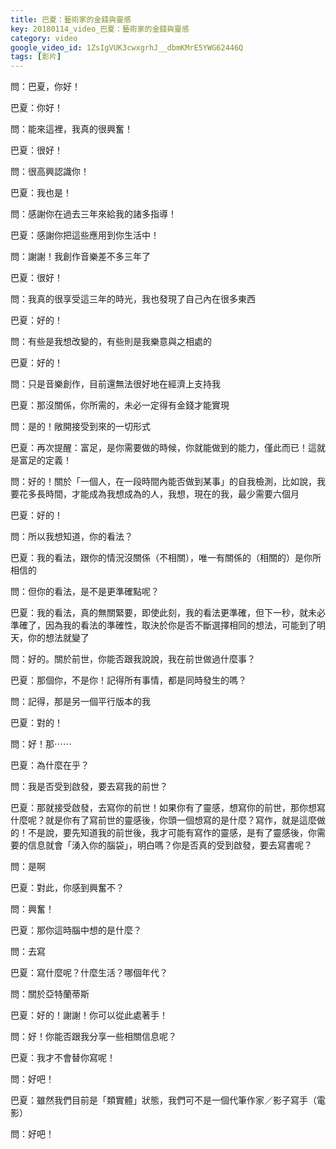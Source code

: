 ```yaml
---
title: 巴夏：藝術家的金錢與靈感
key: 20180114_video_巴夏：藝術家的金錢與靈感
category: video
google_video_id: 1ZsIgVUK3cwxgrhJ__dbmKMrE5YWG62446Q
tags: [影片]
---
```


問：巴夏，你好！

巴夏：你好！

問：能來這裡，我真的很興奮！

巴夏：很好！

問：很高興認識你！

巴夏：我也是！

問：感謝你在過去三年來給我的諸多指導！

巴夏：感謝你把這些應用到你生活中！

問：謝謝！我創作音樂差不多三年了

巴夏：很好！

問：我真的很享受這三年的時光，我也發現了自己內在很多東西

巴夏：好的！

問：有些是我想改變的，有些則是我樂意與之相處的

巴夏：好的！

問：只是音樂創作，目前還無法很好地在經濟上支持我

巴夏：那沒關係，你所需的，未必一定得有金錢才能實現

問：是的！敞開接受到來的一切形式

巴夏：再次提醒：富足，是你需要做的時候，你就能做到的能力，僅此而已！這就是富足的定義！

問：好的！關於「一個人，在一段時間內能否做到某事」的自我檢測，比如說，我要花多長時間，才能成為我想成為的人，我想，現在的我，最少需要六個月

巴夏：好的！

問：所以我想知道，你的看法？

巴夏：我的看法，跟你的情況沒關係（不相關），唯一有關係的（相關的）是你所相信的

問：但你的看法，是不是更準確點呢？

巴夏：我的看法，真的無關緊要，即使此刻，我的看法更準確，但下一秒，就未必準確了，因為我的看法的準確性，取決於你是否不斷選擇相同的想法，可能到了明天，你的想法就變了

問：好的。關於前世，你能否跟我說說，我在前世做過什麼事？

巴夏：那個你，不是你！記得所有事情，都是同時發生的嗎？

問：記得，那是另一個平行版本的我

巴夏：對的！

問：好！那⋯⋯

巴夏：為什麼在乎？

問：我是否受到啟發，要去寫我的前世？

巴夏：那就接受啟發，去寫你的前世！如果你有了靈感，想寫你的前世，那你想寫什麼呢？就是你有了寫前世的靈感後，你頭一個想寫的是什麼？寫作，就是這麼做的！不是說，要先知道我的前世後，我才可能有寫作的靈感，是有了靈感後，你需要的信息就會「湧入你的腦袋」，明白嗎？你是否真的受到啟發，要去寫書呢？

問：是啊

巴夏：對此，你感到興奮不？

問：興奮！

巴夏：那你這時腦中想的是什麼？

問：去寫

巴夏：寫什麼呢？什麼生活？哪個年代？

問：關於亞特蘭蒂斯

巴夏：好的！謝謝！你可以從此處著手！

問：好！你能否跟我分享一些相關信息呢？

巴夏：我才不會替你寫呢！

問：好吧！

巴夏：雖然我們目前是「類實體」狀態，我們可不是一個代筆作家／影子寫手（電影）

問：好吧！
